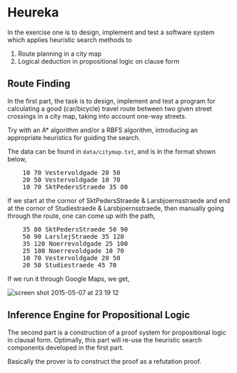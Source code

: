 Heureka
===

In the exercise one is to design, implement and test a software system which applies heuristic search methods to

1. Route planning in a city map
2. Logical deduction in propositional logic on clause form


## Route Finding
In the first part, the task is to design, implement and test a program for calculating a good (car/bicycle) travel route between two given street crossings in a city map, taking into account one-way streets.

Try with an A* algorithm and/or a RBFS algorithm, introducing an appropriate heuristics for guiding the search.

The data can be found in `data/citymap.txt`, and is in the format shown below,

<pre>
    10 70 Vestervoldgade 20 50
    20 50 Vestervoldgade 10 70
    10 70 SktPedersStraede 35 80
</pre>

If we start at the cornor of SktPedersStraede & Larsbjoernsstraede and end at the cornor of Studiestraede & Larsbjoernsstraede, then manually going through the route, one can come up with the path,

<pre>
    35 80 SktPedersStraede 50 90
    50 90 LarslejStraede 35 120
    35 120 Noerrevoldgade 25 100
    25 100 Noerrevoldgade 10 70
    10 70 Vestervoldgade 20 50
    20 50 Studiestraede 45 70
</pre>

If we run it through Google Maps, we get,

![screen shot 2015-05-07 at 23 19 12](https://cloud.githubusercontent.com/assets/1189998/7526148/ac50937a-f50f-11e4-8bf7-614c7a84d11b.png)

## Inference Engine for Propositional Logic
The second part is a construction of a proof system for propositional logic in clausal form. Optimally, this part will re-use the heuristic search components developed in the first part.

Basically the prover is to construct the proof as a refutation proof.
